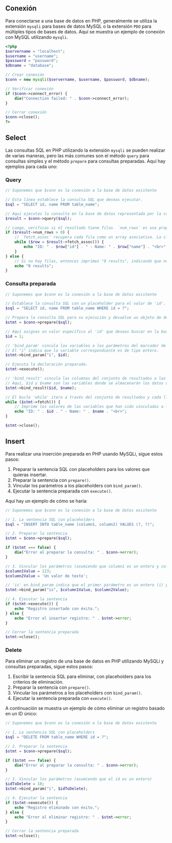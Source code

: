 ## Conexión

Para conectarse a una base de datos en PHP, generalmente se utiliza la extensión `mysqli` para bases de datos MySQL o la extensión `PDO` para múltiples tipos de bases de datos. Aquí se muestra un ejemplo de conexión con MySQL utilizando `mysqli`.

```php
<?php
$servername = "localhost";
$username = "username";
$password = "password";
$dbname = "database";

// Crear conexión
$conn = new mysqli($servername, $username, $password, $dbname);

// Verificar conexión
if ($conn->connect_error) {
    die("Connection failed: " . $conn->connect_error);
}

// Cerrar conexión
$conn->close();
?>
```

## Select

Las consultas SQL en PHP utilizando la extensión `mysqli` se pueden realizar de varias maneras, pero las más comunes son el método `query` para consultas simples y el método `prepare` para consultas preparadas. Aquí hay ejemplos para cada uno:

### Query
```php
// Suponemos que $conn es la conexión a la base de datos existente

// Esta línea establece la consulta SQL que deseas ejecutar.
$sql = "SELECT id, name FROM table_name";

// Aquí ejecutas la consulta en la base de datos representada por la conexión `$conn` y almacenas el resultado en `$result`.
$result = $conn->query($sql); 

// Luego, verificas si el resultado tiene filas. `num_rows` es una propiedad de la clase `mysqli_result` que indica el número de filas obtenidas.
if ($result->num_rows > 0) {
    // `fetch_assoc` recupera cada fila como un array asociativo. La clave del array es el nombre de la columna y el valor es el dato correspondiente de la fila.
    while ($row = $result->fetch_assoc()) {
        echo "ID: " . $row["id"] . " - Name: " . $row["name"] . "<br>";
    }
} else {
    // Si no hay filas, entonces imprimes "0 results", indicando que no se encontraron resultados para la consulta.
    echo "0 results";
}

```

### Consulta preparada
```php
// Suponemos que $conn es la conexión a la base de datos existente

// Establece la consulta SQL con un placeholder para el valor de 'id'.
$sql = "SELECT id, name FROM table_name WHERE id = ?";

// Prepara la consulta SQL para su ejecución y devuelve un objeto de declaración preparada.
$stmt = $conn->prepare($sql);

// Aquí asignas un valor específico al 'id' que deseas buscar en la base de datos.
$id = 1;

// 'bind_param' vincula las variables a los parámetros del marcador de posición '?' de la declaración SQL.
// El "i" indica que la variable correspondiente es de tipo entero.
$stmt->bind_param("i", $id);

// Ejecuta la declaración preparada.
$stmt->execute();

// 'bind_result' vincula las columnas del conjunto de resultados a las variables PHP.
// Aquí, $id y $name son las variables donde se almacenarán los datos de las columnas 'id' y 'name'.
$stmt->bind_result($id, $name);

// El bucle 'while' itera a través del conjunto de resultados y cada llamada a 'fetch' obtiene los resultados de la siguiente fila.
while ($stmt->fetch()) {
    // Imprime los valores de las variables que han sido vinculadas a las columnas del resultado.
    echo "ID: " . $id . " - Name: " . $name . "<br>";
}

$stmt->close();
```

## Insert

Para realizar una inserción preparada en PHP usando MySQLi, sigue estos pasos:

1. Preparar la sentencia SQL con placeholders para los valores que quieras insertar.
2. Preparar la sentencia con `prepare()`.
3. Vincular los parámetros a los placeholders con `bind_param()`.
4. Ejecutar la sentencia preparada con `execute()`.

Aquí hay un ejemplo de cómo se haría:

```php
// Suponemos que $conn es la conexión a la base de datos existente

// 1. La sentencia SQL con placeholders
$sql = "INSERT INTO table_name (column1, column2) VALUES (?, ?)";

// 2. Preparar la sentencia
$stmt = $conn->prepare($sql);

if ($stmt === false) {
    die("Error al preparar la consulta: " . $conn->error);
}

// 3. Vincular los parámetros (asumiendo que column1 es un entero y column2 es un string)
$column1Value = 123;
$column2Value = 'Un valor de texto';

// 'is' en bind_param indica que el primer parámetro es un entero (i) y el segundo es un string (s)
$stmt->bind_param("is", $column1Value, $column2Value);

// 4. Ejecutar la sentencia
if ($stmt->execute()) {
    echo "Registro insertado con éxito.";
} else {
    echo "Error al insertar registro: " . $stmt->error;
}

// Cerrar la sentencia preparada
$stmt->close();
```

### Delete 

Para eliminar un registro de una base de datos en PHP utilizando MySQLi y consultas preparadas, sigue estos pasos:

1. Escribir la sentencia SQL para eliminar, con placeholders para los criterios de eliminación.
2. Preparar la sentencia con `prepare()`.
3. Vincular los parámetros a los placeholders con `bind_param()`.
4. Ejecutar la sentencia preparada con `execute()`.

A continuación se muestra un ejemplo de cómo eliminar un registro basado en un ID único:

```php
// Suponemos que $conn es la conexión a la base de datos existente

// 1. La sentencia SQL con placeholders
$sql = "DELETE FROM table_name WHERE id = ?";

// 2. Preparar la sentencia
$stmt = $conn->prepare($sql);

if ($stmt === false) {
    die("Error al preparar la consulta: " . $conn->error);
}

// 3. Vincular los parámetros (asumiendo que el id es un entero)
$idToDelete = 10;
$stmt->bind_param("i", $idToDelete);

// 4. Ejecutar la sentencia
if ($stmt->execute()) {
    echo "Registro eliminado con éxito.";
} else {
    echo "Error al eliminar registro: " . $stmt->error;
}

// Cerrar la sentencia preparada
$stmt->close();
```